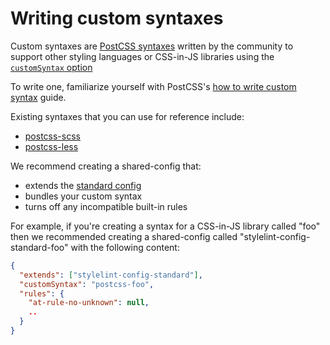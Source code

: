 # Writing custom syntaxes

Custom syntaxes are [PostCSS syntaxes](https://github.com/postcss/postcss#syntaxes) written by the community to support other styling languages or CSS-in-JS libraries using the [`customSyntax` option](../user-guide/usage/options.md#customSyntax)

To write one, familiarize yourself with PostCSS's [how to write custom syntax](https://github.com/postcss/postcss/blob/main/docs/syntax.md) guide.

Existing syntaxes that you can use for reference include:

- [postcss-scss](https://github.com/postcss/postcss-scss)
- [postcss-less](https://github.com/shellscape/postcss-less)

We recommend creating a shared-config that:

- extends the [standard config](https://github.com/stylelint/stylelint-config-standard)
- bundles your custom syntax
- turns off any incompatible built-in rules

For example, if you're creating a syntax for a CSS-in-JS library called "foo" then we recommended creating a shared-config called "stylelint-config-standard-foo" with the following content:

```json
{
  "extends": ["stylelint-config-standard"],
  "customSyntax": "postcss-foo",
  "rules": {
    "at-rule-no-unknown": null,
    ..
  }
}
```
